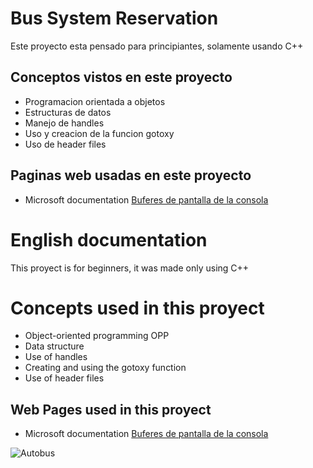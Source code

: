 # Bus System Reservation

Este proyecto esta pensado para principiantes, solamente usando C++

## Conceptos vistos en este proyecto
* Programacion orientada a objetos
* Estructuras de datos
* Manejo de handles
* Uso y creacion de la funcion gotoxy
* Uso de header files

## Paginas web usadas en este proyecto
* Microsoft documentation [Buferes de pantalla de la consola](https://docs.microsoft.com/es-es/windows/console/console-screen-buffers#_win32_font_attributes)


# English documentation

This proyect is for beginners, it was made only using C++

# Concepts used in this proyect
* Object-oriented programming OPP
* Data structure
* Use of handles
* Creating and using the gotoxy function
* Use of header files

## Web Pages used in this proyect
* Microsoft documentation [Buferes de pantalla de la consola](https://docs.microsoft.com/es-es/windows/console/console-screen-buffers#_win32_font_attributes)

![Autobus](https://periodicoviaje.com/wp-content/uploads/2021/06/checkmybus-autobus.jpg)


